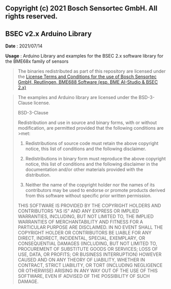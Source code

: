 ## Copyright (c) 2021 Bosch Sensortec GmbH. All rights reserved.

## BSEC v2.x Arduino Library

**Date**  : 2021/07/14

**Usage** : Arduino Library and examples for the BSEC 2.x software library for the BME68x family of sensors

> The binaries redistributed as part of this repository are licensed under the [License Terms and Conditions for the use of Bosch Sensortec GmbH, 
Reutlingen, BME688 Software (esp. BME AI-Studio & BSEC 2.x)](https://www.bosch-sensortec.com/media/boschsensortec/downloads/software/bme688_development_software/2023_04/license_terms_bme688_bme680_bsec.pdf)

>The examples and Arduino library are licensed under the BSD-3-Clause license.
>
>BSD-3-Clause
>
>Redistribution and use in source and binary forms, with or without
>modification, are permitted provided that the following conditions are >met:
>
>1. Redistributions of source code must retain the above copyright
>    notice, this list of conditions and the following disclaimer.
>
>2. Redistributions in binary form must reproduce the above copyright
>    notice, this list of conditions and the following disclaimer in the
>    documentation and/or other materials provided with the distribution.
>
>3. Neither the name of the copyright holder nor the names of its
>    contributors may be used to endorse or promote products derived from
>    this software without specific prior written permission.
>
>THIS SOFTWARE IS PROVIDED BY THE COPYRIGHT HOLDERS AND CONTRIBUTORS
"AS IS" AND ANY EXPRESS OR IMPLIED WARRANTIES, INCLUDING, BUT NOT
LIMITED TO, THE IMPLIED WARRANTIES OF MERCHANTABILITY AND FITNESS
FOR A PARTICULAR PURPOSE ARE DISCLAIMED. IN NO EVENT SHALL THE
COPYRIGHT HOLDER OR CONTRIBUTORS BE LIABLE FOR ANY DIRECT, INDIRECT,
INCIDENTAL, SPECIAL, EXEMPLARY, OR CONSEQUENTIAL DAMAGES
(INCLUDING, BUT NOT LIMITED TO, PROCUREMENT OF SUBSTITUTE GOODS OR
SERVICES; LOSS OF USE, DATA, OR PROFITS; OR BUSINESS INTERRUPTION)
HOWEVER CAUSED AND ON ANY THEORY OF LIABILITY, WHETHER IN CONTRACT,
STRICT LIABILITY, OR TORT (INCLUDING NEGLIGENCE OR OTHERWISE) ARISING
IN ANY WAY OUT OF THE USE OF THIS SOFTWARE, EVEN IF ADVISED OF THE
POSSIBILITY OF SUCH DAMAGE.

